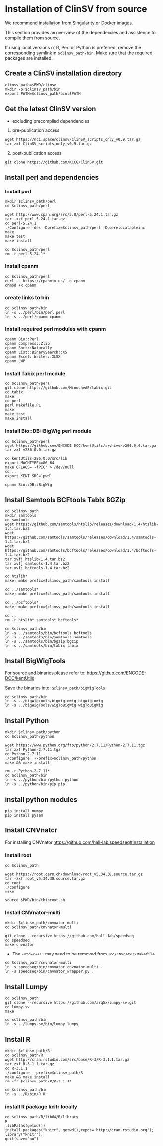 # Installation of ClinSV from source
We recommend installation from Singularity or Docker images. 

This section provides an overview of the dependencies and assistence to compile them from source.

If using local versions of R, Perl or Python is preferred, remove the corresponding symlink in `$clinsv_path/bin`. Make sure that the required packages are installed.

## Create a ClinSV installation directory
```
clinsv_path=$PWD/clinsv
mkdir -p $clinsv_path/bin
export PATH=$clinsv_path/bin:$PATH
```


## Get the latest ClinSV version
* excluding precompiled dependencies

1) pre-publication access
```
wget https://nci.space/clinsv/ClinSV_scripts_only_v0.9.tar.gz
tar zxf ClinSV_scripts_only_v0.9.tar.gz
```
2) post-publication access
```
git clone https://github.com/KCCG/ClinSV.git
```

## Install perl and dependencies
### Install perl
```
mkdir $clinsv_path/perl
cd $clinsv_path/perl

wget http://www.cpan.org/src/5.0/perl-5.24.1.tar.gz
tar -xzf perl-5.24.1.tar.gz
cd perl-5.24.1
./Configure -des -Dprefix=$clinsv_path/perl -Duserelocatableinc
make
make test
make install

cd $clinsv_path/perl
rm -r perl-5.24.1*
```

### Install cpanm
```
cd $clinsv_path/perl
curl -L https://cpanmin.us/ -o cpanm
chmod +x cpanm
```

### create links to bin
```
cd $clinsv_path/bin
ln -s ../perl/bin/perl perl
ln -s ../perl/cpanm cpanm
```

### Install required perl modules with cpanm
```
cpanm Bio::Perl
cpanm Compress::Zlib
cpanm Sort::Naturally
cpanm List::BinarySearch::XS
cpanm Excel::Writer::XLSX
cpanm LWP
```

### Install Tabix perl module
```
cd $clinsv_path/perl
git clone https://github.com/MinocheAE/tabix.git
cd tabix
make
cd perl
perl Makefile.PL
make
make test
make install
```

### Install Bio::DB::BigWig perl module
```
cd $clinsv_path/perl
wget https://github.com/ENCODE-DCC/kentUtils/archive/v286.0.0.tar.gz
tar zxf v286.0.0.tar.gz

cd kentUtils-286.0.0/src/lib
export MACHTYPE=x86_64
make CFLAGS='-fPIC' > /dev/null
cd ..
export KENT_SRC=`pwd`

cpanm Bio::DB::BigWig
```

## Install Samtools BCFtools Tabix BGZip

```
cd $clinsv_path
mkdir samtools
cd samtools
wget https://github.com/samtools/htslib/releases/download/1.4/htslib-1.4.tar.bz2
wget https://github.com/samtools/samtools/releases/download/1.4/samtools-1.4.tar.bz2
wget https://github.com/samtools/bcftools/releases/download/1.4/bcftools-1.4.tar.bz2
tar xvfj htslib-1.4.tar.bz2
tar xvfj samtools-1.4.tar.bz2
tar xvfj bcftools-1.4.tar.bz2

cd htslib*
make; make prefix=$clinsv_path/samtools install

cd ../samtools*
make; make prefix=$clinsv_path/samtools install

cd ../bcftools*
make; make prefix=$clinsv_path/samtools install

cd ..
rm -r htslib* samtools* bcftools*

cd $clinsv_path/bin
ln -s ../samtools/bin/bcftools bcftools
ln -s ../samtools/bin/samtools samtools
ln -s ../samtools/bin/bgzip bgzip
ln -s ../samtools/bin/tabix tabix

```

## Install BigWigTools

For source and binaries please refer to:
https://github.com/ENCODE-DCC/kentUtils

Save the binaries into: `$clinsv_path/bigWigTools`

```
cd $clinsv_path/bin
ln -s ../bigWigTools/bigWigToWig bigWigToWig
ln -s ../bigWigTools/wigToBigWig wigToBigWig
```



## Install Python

```
mkdir $clinsv_path/python
cd $clinsv_path/python

wget https://www.python.org/ftp/python/2.7.11/Python-2.7.11.tgz
tar zxf Python-2.7.11.tgz
cd Python-2.7.11
./configure  --prefix=$clinsv_path/python
make && make install

rm -r Python-2.7.11*
cd $clinsv_path/bin
ln -s ../python/bin/python python
ln -s ../python/bin/pip pip
```

## install python modules
```
pip install numpy
pip install pysam
```



## Install CNVnator

For installing CNVnator
https://github.com/hall-lab/speedseq#installation



### Install root
```
cd $clinsv_path

wget https://root.cern.ch/download/root_v5.34.38.source.tar.gz
tar -zxf root_v5.34.38.source.tar.gz
cd root
./configure
make

source $PWD/bin/thisroot.sh
```

### Install CNVnator-multi
```
mkdir $clinsv_path/cnvnator-multi
cd $clinsv_path/cnvnator-multi

git clone --recursive https://github.com/hall-lab/speedseq
cd speedseq
make cnvnator
```

* The `-std=c++11` may need to be removed from `src/CNVnator/Makefile`
```
cd $clinsv_path/cnvnator-multi
ln -s speedseq/bin/cnvnator cnvnator-multi .
ln -s speedseq/bin/cnvnator_wrapper.py .
```

## Install Lumpy
```
cd $clinsv_path
git clone --recursive https://github.com/arq5x/lumpy-sv.git
cd lumpy-sv
make

cd $clinsv_path/bin
ln -s ../lumpy-sv/bin/lumpy lumpy
```


## Install R
```
mkdir $clinsv_path/R
cd $clinsv_path/R
wget http://cran.rstudio.com/src/base/R-3/R-3.1.1.tar.gz
tar zxf R-3.1.1.tar.gz
cd R-3.1.1
./configure --prefix=$clinsv_path/R
make && make install
rm -fr $clinsv_path/R/R-3.1.1*

cd $clinsv_path/bin
ln -s ../R/bin/R R
```

### install R package knitr locally
```
cd $clinsv_path/R/lib64/R/library
R
.libPaths(getwd())
install.packages("knitr", getwd(),repos='http://cran.rstudio.org');
library("knitr");
quit(save="no")
```
